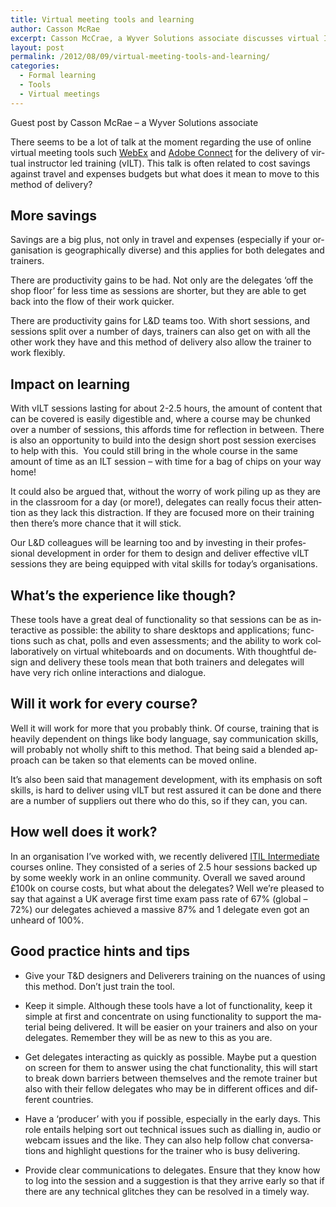 ```yaml
---
title: Virtual meeting tools and learning
author: Casson McRae
excerpt: Casson McCrae, a Wyver Solutions associate discusses virtual Instructor Led Training and some hints and tips on how to get the best from the available tools.
layout: post
permalink: /2012/08/09/virtual-meeting-tools-and-learning/
categories:
  - Formal learning
  - Tools
  - Virtual meetings
---
```

<p lang="en-US">
  Guest post by Casson McRae &#8211; a Wyver Solutions associate
</p>

<p lang="en-US">
  There seems to be a lot of talk at the moment regarding the use of online virtual meeting tools such <a href="http://www.webex.co.uk/" target="_blank">WebEx</a> and <a href="http://www.adobe.com/products/adobeconnect.html" target="_blank">Adobe Connect</a> for the delivery of virtual instructor led training (vILT). This talk is often related to cost savings against travel and expenses budgets but what does it mean to move to this method of delivery?
</p>

<h2 lang="en-US">
  More savings
</h2>

<p lang="en-US">
  Savings are a big plus, not only in travel and expenses (especially if your organisation is geographically diverse) and this applies for both delegates and trainers.
</p>

<p lang="en-US">
  There are productivity gains to be had. Not only are the delegates &#8216;off the shop floor&#8217; for less time as sessions are shorter, but they are able to get back into the flow of their work quicker.
</p>

<p lang="en-US">
  There are productivity gains for L&amp;D teams too. With short sessions, and sessions split over a number of days, trainers can also get on with all the other work they have and this method of delivery also allow the trainer to work flexibly.
</p>

<h2 lang="en-US">
  Impact on learning
</h2>

<p lang="en-US">
  With vILT sessions lasting for about 2-2.5 hours, the amount of content that can be covered is easily digestible and, where a course may be chunked over a number of sessions, this affords time for reflection in between. There is also an opportunity to build into the design short post session exercises to help with this.  You could still bring in the whole course in the same amount of time as an ILT session &#8211; with time for a bag of chips on your way home!
</p>

<p lang="en-US">
  It could also be argued that, without the worry of work piling up as they are in the classroom for a day (or more!), delegates can really focus their attention as they lack this distraction. If they are focused more on their training then there&#8217;s more chance that it will stick.
</p>

<p lang="en-US">
  Our L&amp;D colleagues will be learning too and by investing in their professional development in order for them to design and deliver effective vILT sessions they are being equipped with vital skills for today’s organisations.
</p>

<h2 lang="en-US">
  What&#8217;s the experience like though?
</h2>

<p lang="en-US">
  These tools have a great deal of functionality so that sessions can be as interactive as possible: the ability to share desktops and applications; functions such as chat, polls and even assessments; and the ability to work collaboratively on virtual whiteboards and on documents. With thoughtful design and delivery these tools mean that both trainers and delegates will have very rich online interactions and dialogue.
</p>

<h2 lang="en-US">
  Will it work for every course?
</h2>

<p lang="en-US">
  Well it will work for more that you probably think. Of course, training that is heavily dependent on things like body language, say communication skills, will probably not wholly shift to this method. That being said a blended approach can be taken so that elements can be moved online.
</p>

<p lang="en-US">
  It’s also been said that management development, with its emphasis on soft skills, is hard to deliver using vILT but rest assured it can be done and there are a number of suppliers out there who do this, so if they can, you can.
</p>

<h2 lang="en-US">
  How well does it work?
</h2>

<p lang="en-US">
  In an organisation I&#8217;ve worked with, we recently delivered <a href="http://www.itil-officialsite.com/" target="_blank">ITIL Intermediate</a> courses online. They consisted of a series of 2.5 hour sessions backed up by some weekly work in an online community. Overall we saved around £100k on course costs, but what about the delegates? Well we’re pleased to say that against a UK average first time exam pass rate of 67% (global – 72%) our delegates achieved a massive 87% and 1 delegate even got an unheard of 100%.
</p>

<h2 lang="en-US">
  Good practice hints and tips
</h2>

  * <p lang="en-US">
      Give your T&amp;D designers and Deliverers training on the nuances of using this method. Don’t just train the tool.
    </p>

  * <p lang="en-US">
      Keep it simple. Although these tools have a lot of functionality, keep it simple at first and concentrate on using functionality to support the material being delivered. It will be easier on your trainers and also on your delegates. Remember they will be as new to this as you are.
    </p>

  * <p lang="en-US">
      Get delegates interacting as quickly as possible. Maybe put a question on screen for them to answer using the chat functionality, this will start to break down barriers between themselves and the remote trainer but also with their fellow delegates who may be in different offices and different countries.
    </p>

  * <p lang="en-US">
      Have a &#8216;producer&#8217; with you if possible, especially in the early days. This role entails helping sort out technical issues such as dialling in, audio or webcam issues and the like. They can also help follow chat conversations and highlight questions for the trainer who is busy delivering.
    </p>

  * <p lang="en-US">
      Provide clear communications to delegates. Ensure that they know how to log into the session and a suggestion is that they arrive early so that if there are any technical glitches they can be resolved in a timely way.
    </p>